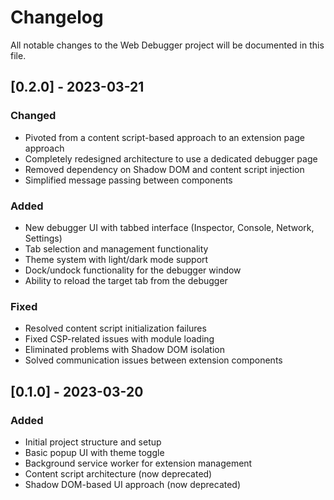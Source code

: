 # Changelog

All notable changes to the Web Debugger project will be documented in this file.

## [0.2.0] - 2023-03-21

### Changed

-   Pivoted from a content script-based approach to an extension page approach
-   Completely redesigned architecture to use a dedicated debugger page
-   Removed dependency on Shadow DOM and content script injection
-   Simplified message passing between components

### Added

-   New debugger UI with tabbed interface (Inspector, Console, Network, Settings)
-   Tab selection and management functionality
-   Theme system with light/dark mode support
-   Dock/undock functionality for the debugger window
-   Ability to reload the target tab from the debugger

### Fixed

-   Resolved content script initialization failures
-   Fixed CSP-related issues with module loading
-   Eliminated problems with Shadow DOM isolation
-   Solved communication issues between extension components

## [0.1.0] - 2023-03-20

### Added

-   Initial project structure and setup
-   Basic popup UI with theme toggle
-   Background service worker for extension management
-   Content script architecture (now deprecated)
-   Shadow DOM-based UI approach (now deprecated)
